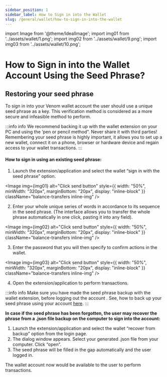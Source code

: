 ```yaml
---
sidebar_position: 1
sidebar_label: How to Sign in into the Wallet
slug: /general/wallet/how-to-sign-in-into-the-wallet
---
```


import Image from '@theme/IdealImage';
import img01 from '../assets/wallet/1.png';
import img02 from '../assets/wallet/9.png';
import img03 from '../assets/wallet/10.png';

# How to Sign in into the Wallet Account Using the Seed Phrase?

## Restoring your seed phrase

  
  

To sign in into your Venom wallet account the user should use a unique seed phrase as a key. This verification method is considered as a more secure and infeasible method to perform.

  

:::info info
We recommend backing it up with the wallet extension on your PC and using the ‘pen or pencil method”. Never share it with third
parties! Remembering your seed phrase is highly important, it allows
you to set up a new wallet, connect it on a phone, browser or hardware
device and regain access to your wallet transactions.
:::

####  How to sign in using an existing seed phrase:

  
1. Launch the extension/application and select the wallet “sign in with the seed phrase” option.

<Image img={img01} alt="Click send button"
    style={{ width: "50%", minWidth: "320px", marginBottom: "20px", display: "inline-block" }}
    className="balance-transfers inline-img"
/>

2. Enter your whole unique series of words in accordance to its sequence in the seed phrase. (The interface allows you to transfer the whole phrase automatically in one click, pasting it into any field).

<Image img={img02} alt="Click send button"
    style={{ width: "50%", minWidth: "320px", marginBottom: "20px", display: "inline-block" }}
    className="balance-transfers inline-img"
/>

3. Enter the password that you will then specify to confirm actions in the wallet.

<Image img={img03} alt="Click send button"
    style={{ width: "50%", minWidth: "320px", marginBottom: "20px", display: "inline-block" }}
    className="balance-transfers inline-img"
/>

4. Open the extension/application to perform transactions.

  

:::info info
Make sure you have made the seed phrase backup with the wallet extension, before logging out the account . See, how to back up
your seed phrase using your account [here](how-to-create-a-backup-file.md).
::: 

  

**In case if the seed phrase has been forgotten, the user may recover the phrase from a .json file backup on the computer to sign into the account:**

  

 1. Launch the extension/application and select the wallet
   “recover from backup” option from the login page.
 2. The dialog window appears. Select your generated .json file
   from your computer. Click “open”.
 3. The seed phrase will be filled in the gap automatically and
   the user logged in.

  

The wallet account now would be available to the user to perform transactions.

